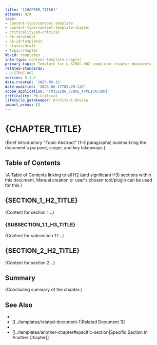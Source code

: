 ```yaml
---
title: '{CHAPTER_TITLE}'
aliases: N/A
tags:
- content-type/content-template
- content-type/content-template-chapter
- criticality/p0-critical
- kb-id/global
- kb-id/templates
- status/draft
- topic/chapter
kb-id: templates
info-type: content-template-chapter
primary-topic: Template for U-STRUC-002 compliant chapter documents
related-standards:
- U-STRUC-002
version: 0.1.2
date-created: '2025-05-15'
date-modified: '2025-06-17T02:29:13Z'
scope_application: '[MISSING_SCOPE_APPLICATION]'
criticality: P0-Critical
lifecycle_gatekeeper: Architect-Review
impact_areas: []
---
```

# {CHAPTER_TITLE}

{Brief introductory "Topic Abstract" (1-3 paragraphs) summarizing the document's purpose, scope, and key takeaways.}

## Table of Contents

{A Table of Contents linking to all H2 (and significant H3) sections within this document. Manual creation or user's chosen tool/plugin can be used for this.}

## {SECTION_1_H2_TITLE}

{Content for section 1...}

### {SUBSECTION_1.1_H3_TITLE}

{Content for subsection 1.1...}

## {SECTION_2_H2_TITLE}

{Content for section 2...}

## Summary

{Concluding summary of the chapter.}

## See Also

- <!-- Placeholder: update to actual related document -->
- [[../templates/related-document-1|Related Document 1]]
- <!-- Placeholder: update to actual chapter and section -->
- [[../templates/another-chapter#specific-section|Specific Section in Another Chapter]]
